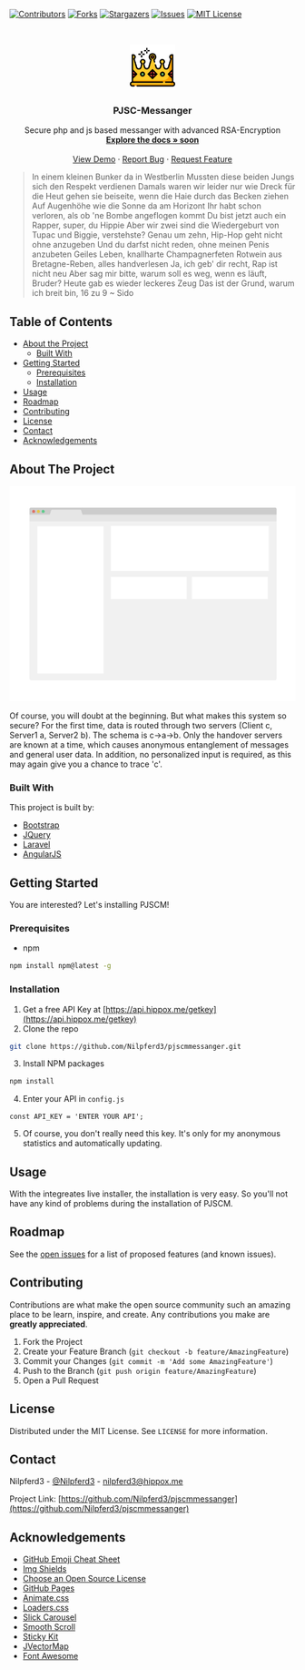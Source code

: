 [![Contributors][contributors-shield]][contributors-url]
[![Forks][forks-shield]][forks-url]
[![Stargazers][stars-shield]][stars-url]
[![Issues][issues-shield]][issues-url]
[![MIT License][license-shield]][license-url]



<br />
<p align="center">
  <a href="https://github.com/Nilpferd3/psjcmessanger">
    <img src="images/title.png" alt="Logo" width="80" height="80">
  </a>

  <h3 align="center">PJSC-Messanger</h3>

  <p align="center">
    Secure php and js based messanger with advanced RSA-Encryption
    <br />
    <a href="#"><strong>Explore the docs » soon</strong></a>
    <br />
    <br />
    <a href="https://github.com/Nilpferd3">View Demo</a>
    ·
    <a href="https://github.com/Nilpferd3/psjcmessanger/issues">Report Bug</a>
    ·
    <a href="https://github.com/Nilpferd3/psjcmessanger/issues">Request Feature</a>
  </p>
</p>

>In einem kleinen Bunker da in Westberlin
Mussten diese beiden Jungs sich den Respekt verdienen
Damals waren wir leider nur wie Dreck für die
Heut gehen sie beiseite, wenn die Haie durch das Becken ziehen
Auf Augenhöhe wie die Sonne da am Horizont
Ihr habt schon verloren, als ob 'ne Bombe angeflogen kommt
Du bist jetzt auch ein Rapper, super, du Hippie
Aber wir zwei sind die Wiedergeburt von Tupac und Biggie, verstehste?
Genau um zehn, Hip-Hop geht nicht ohne anzugeben
Und du darfst nicht reden, ohne meinen Penis anzubeten
Geiles Leben, knallharte Champagnerfeten
Rotwein aus Bretagne-Reben, alles handverlesen
Ja, ich geb' dir recht, Rap ist nicht neu
Aber sag mir bitte, warum soll es weg, wenn es läuft, Bruder?
Heute gab es wieder leckeres Zeug
Das ist der Grund, warum ich breit bin, 16 zu 9 ~ Sido


## Table of Contents

* [About the Project](#about-the-project)
  * [Built With](#built-with)
* [Getting Started](#getting-started)
  * [Prerequisites](#prerequisites)
  * [Installation](#installation)
* [Usage](#usage)
* [Roadmap](#roadmap)
* [Contributing](#contributing)
* [License](#license)
* [Contact](#contact)
* [Acknowledgements](#acknowledgements)


## About The Project

[![PJSCMScreenshoot][pjscm-screenshot]]()

Of course, you will doubt at the beginning. But what makes this system so secure? For the first time, data is routed through two servers (Client c, Server1 a, Server2 b). The schema is c->a->b. Only the handover servers are known at a time, which causes anonymous entanglement of messages and general user data. In addition, no personalized input is required, as this may again give you a chance to trace 'c'.

### Built With
This project is built by:
* [Bootstrap](https://getbootstrap.com)
* [JQuery](https://jquery.com)
* [Laravel](https://laravel.com)
* [AngularJS](https://angular.io)



## Getting Started

You are interested? Let's installing PJSCM!

### Prerequisites
* npm
```sh
npm install npm@latest -g
```

### Installation

1. Get a free API Key at [https://api.hippox.me/getkey](https://api.hippox.me/getkey)
2. Clone the repo
```sh
git clone https://github.com/Nilpferd3/pjscmmessanger.git
```
3. Install NPM packages
```sh
npm install
```
4. Enter your API in `config.js`
```JS
const API_KEY = 'ENTER YOUR API';
```
5. Of course, you don't really need this key. It's only for my anonymous statistics and
automatically updating.



## Usage

With the integreates live installer, the installation is very easy. So you'll not have any
kind of problems during the installation of PJSCM.


## Roadmap

See the [open issues](https://github.com/Nilpferd3/pjscmmessanger/issues) for a list of proposed features (and known issues).



## Contributing

Contributions are what make the open source community such an amazing place to be learn, inspire, and create. Any contributions you make are **greatly appreciated**.

1. Fork the Project
2. Create your Feature Branch (`git checkout -b feature/AmazingFeature`)
3. Commit your Changes (`git commit -m 'Add some AmazingFeature'`)
4. Push to the Branch (`git push origin feature/AmazingFeature`)
5. Open a Pull Request



## License

Distributed under the MIT License. See `LICENSE` for more information.



## Contact

Nilpferd3 - [@Nilpferd3](https://twitter.com/Nilpferd3) - nilpferd3@hippox.me

Project Link: [https://github.com/Nilpferd3/pjscmmessanger](https://github.com/Nilpferd3/pjscmmessanger)



## Acknowledgements
* [GitHub Emoji Cheat Sheet](https://www.webpagefx.com/tools/emoji-cheat-sheet)
* [Img Shields](https://shields.io)
* [Choose an Open Source License](https://choosealicense.com)
* [GitHub Pages](https://pages.github.com)
* [Animate.css](https://daneden.github.io/animate.css)
* [Loaders.css](https://connoratherton.com/loaders)
* [Slick Carousel](https://kenwheeler.github.io/slick)
* [Smooth Scroll](https://github.com/cferdinandi/smooth-scroll)
* [Sticky Kit](http://leafo.net/sticky-kit)
* [JVectorMap](http://jvectormap.com)
* [Font Awesome](https://fontawesome.com)





<!-- MARKDOWN LINKS & IMAGES -->
<!-- https://www.markdownguide.org/basic-syntax/#reference-style-links -->
[contributors-shield]: https://img.shields.io/github/contributors/Nilpferd3/psjcmessanger.svg?style=flat-square
[contributors-url]: https://github.com/Nilpferd3/psjcmessanger/graphs/contributors
[forks-shield]: https://img.shields.io/github/forks/Nilpferd3/psjcmessanger.svg?style=flat-square
[forks-url]: https://github.com/Nilpferd3/psjcmessanger/network/members
[stars-shield]: https://img.shields.io/github/stars/othneildrew/Best-README-Template.svg?style=flat-square
[stars-url]: https://github.com/othneildrew/Best-README-Template/stargazers
[issues-shield]: https://img.shields.io/github/issues/othneildrew/Best-README-Template.svg?style=flat-square
[issues-url]: https://github.com/Nilpferd3/psjcmessanger/issues
[license-shield]: https://img.shields.io/github/license/Nilpferd3/psjcmessanger.svg?style=flat-square
[license-url]: https://github.com/Nilpferd3/psjcmessanger/blob/master/LICENSE.txt
[pjscm-screenshot]: images/screenshot.png
